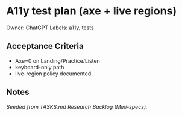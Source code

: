 # A11y test plan (axe + live regions)

Owner: ChatGPT
Labels: a11y, tests

## Acceptance Criteria
- Axe=0 on Landing/Practice/Listen
- keyboard-only path
- live-region policy documented.

## Notes
_Seeded from TASKS.md Research Backlog (Mini-specs)._